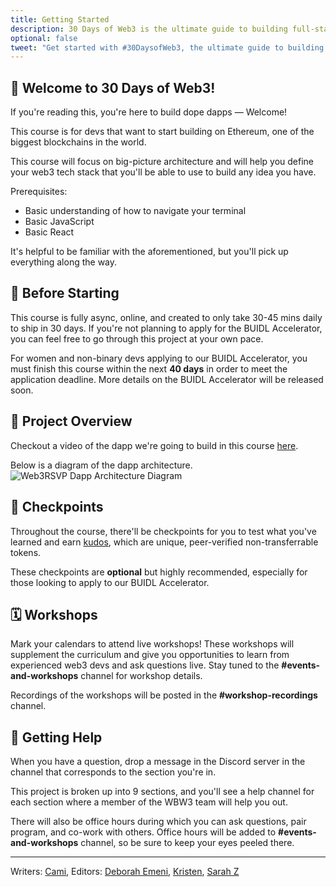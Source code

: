 ```yaml
---
title: Getting Started
description: 30 Days of Web3 is the ultimate guide to building full-stack dapps on Ethereum. Get started with our free online curriculum here.
optional: false
tweet: "Get started with #30DaysofWeb3, the ultimate guide to building full-stack dapps with @womenbuildweb3 🚀"
---
```


## 👋 Welcome to 30 Days of Web3!

If you're reading this, you're here to build dope dapps — Welcome!

This course is for devs that want to start building on Ethereum, one of the biggest blockchains in the world.

This course will focus on big-picture architecture and will help you define your web3 tech stack that you'll be able to use to build any idea you have.

Prerequisites:

- Basic understanding of how to navigate your terminal
- Basic JavaScript
- Basic React

It's helpful to be familiar with the aforementioned, but you'll pick up everything along the way.

## 🚀 Before Starting

This course is fully async, online, and created to only take 30-45 mins daily to ship in 30 days. If you're not planning to apply for the BUIDL Accelerator, you can feel free to go through this project at your own pace.

For women and non-binary devs applying to our BUIDL Accelerator, you must finish this course within the next **40 days** in order to meet the application deadline. More details on the BUIDL Accelerator will be released soon.

## 👀 Project Overview

Checkout a video of the dapp we're going to build in this course [here](https://www.loom.com/share/c3fb24a579644feaa7510e98be37181a).

Below is a diagram of the dapp architecture.
![Web3RSVP Dapp Architecture Diagram](https://i.imgur.com/2TPbE9J.jpg)

## 🏁 Checkpoints

Throughout the course, there'll be checkpoints for you to test what you've learned and earn [kudos](https://mintkudos.xyz/), which are unique, peer-verified non-transferrable tokens.

These checkpoints are **optional** but highly recommended, especially for those looking to apply to our BUIDL Accelerator.

## 🗓 Workshops

Mark your calendars to attend live workshops! These workshops will supplement the curriculum and give you opportunities to learn from experienced web3 devs and ask questions live. Stay tuned to the **#events-and-workshops** channel for workshop details.

Recordings of the workshops will be posted in the **#workshop-recordings** channel.

## 🤚 Getting Help

When you have a question, drop a message in the Discord server in the channel that corresponds to the section you're in.

This project is broken up into 9 sections, and you'll see a help channel for each section where a member of the WBW3 team will help you out.

There will also be office hours during which you can ask questions, pair program, and co-work with others. Office hours will be added to **#events-and-workshops** channel, so be sure to keep your eyes peeled there.

---

Writers: [Cami](https://twitter.com/camiinthisthang),
Editors: [Deborah Emeni](https://twitter.com/_emeni_deborah), [Kristen](https://twitter.com/CuddleofDeath), [Sarah Z](https://twitter.com/haegeez)
